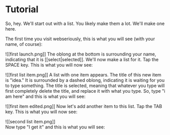 # Tutorial

So, hey. We'll start out with a list. You likely make them a lot. We'll make one here.

The first time you visit webseriously, this is what you will see (with your name, of course):

![[first launch.png]]
The oblong at the bottom is surrounding your name, indicating that it is [[select|selected]]. We'll now make a list for it. Tap the SPACE key. This is what you will now see:

![[first list item.png]]
A list with one item appears. The title of this new item is "idea." It is surrounded by a dashed oblong, indicating it is waiting for you to type something. The title is selected, meaning that whatever you type will first completely delete the title, and replace it with what you type. So, type "i am here" and this is what you will see:

![[first item edited.png]] 
Now let's add another item to this list. Tap the TAB key. This is what you will now see:

![[second list item.png]]  
Now type "I get it" and this is what you will see: